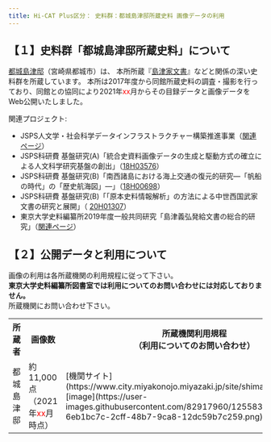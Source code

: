 ```yaml
---
title: Hi-CAT Plus区分： 史料群：都城島津邸所蔵史料 画像データの利用
---
```


<h2 class="h03">【１】史料群「都城島津邸所蔵史料」について</h2>

[都城島津邸](https://www.city.miyakonojo.miyazaki.jp/site/shimazu/)（宮崎県都城市）は、 本所所蔵『[島津家文書](../../collection/collection02)』などと関係の深い史料群を所蔵しています。 本所は2017年度から同館所蔵史料の調査・撮影を行っており、同館との協同により2021年<span style="color: red;">xx</span>月からその目録データと画像データをWeb公開いたしました。  

関連プロジェクト:  
* JSPS人文学・社会科学データインフラストラクチャー構築推進事業（[関連ページ](https://www.jsps.go.jp/j-di/index.html)）
* JSPS科研費 基盤研究(A)「統合史資料画像データの生成と駆動方式の確立による人文科学研究基盤の創出」（[18H03576](https://kaken.nii.ac.jp/ja/grant/KAKENHI-PROJECT-18H03576/)）
* JSPS科研費 基盤研究(B)「南西諸島における海上交通の復元的研究―「帆船の時代」の「歴史航海図」―」（[18H00698](https://kaken.nii.ac.jp/ja/grant/KAKENHI-PROJECT-18H00698/)）
* JSPS科研費 基盤研究(B)「「原本史料情報解析」の方法による中世西国武家文書の研究と展開」（ [20H01307](https://kaken.nii.ac.jp/ja/grant/KAKENHI-PROJECT-20H01307/)）
* 東京大学史料編纂所2019年度一般共同研究「島津義弘発給文書の総合的研究」（[関連ページ](https://www.hi.u-tokyo.ac.jp/collaboration/kyoten/kadai/ippan/2019/seika#17)）

<h2 class="h03 mt2">【２】公開データと利用について</h2>

画像の利用は各所蔵機関の利用規程に従って下さい。  
<strong>東京大学史料編纂所図書室では利用についてのお問い合わせには対応しておりません。</strong>  
所蔵機関にお問い合わせ下さい。

<table class="table04" width="100%" cellspacing="0"> 
	<tbody><tr> 
		<th class="mtx" width="30%">所蔵者</th>
		<th class="mtx" width="35%">画像数</th>
		<th class="mtx" width="35%">所蔵機関利用規程<br>（利用についてのお問い合わせ）</th>
	</tr> 
	<tr>
<td class="mtx">都城島津邸</td>
<td class="mtx">約11,000点<br>（2021年<span style="color: red;">xx</span>月時点）</td>
<td class="mtx">[機関サイト](https://www.city.miyakonojo.miyazaki.jp/site/shimazu/35298.html![image](https://user-images.githubusercontent.com/82917960/125583584-6eb1bc7c-2cff-48b7-9ca8-12dc59b7c259.png)
)</a></td>
</tr>
</tbody></table>
